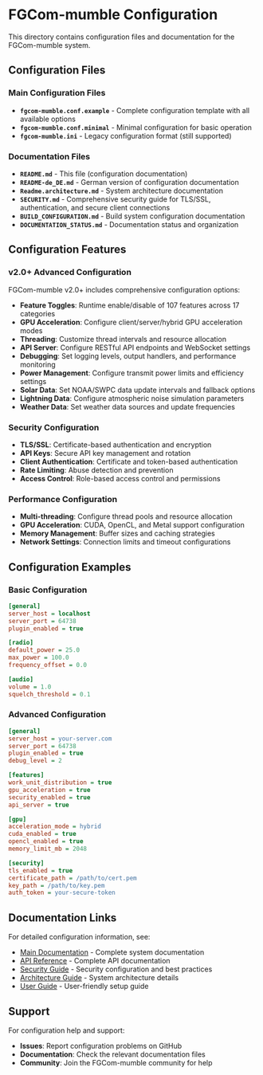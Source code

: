 # FGCom-mumble Configuration

This directory contains configuration files and documentation for the FGCom-mumble system.

## Configuration Files

### Main Configuration Files
- **`fgcom-mumble.conf.example`** - Complete configuration template with all available options
- **`fgcom-mumble.conf.minimal`** - Minimal configuration for basic operation
- **`fgcom-mumble.ini`** - Legacy configuration format (still supported)

### Documentation Files
- **`README.md`** - This file (configuration documentation)
- **`README-de_DE.md`** - German version of configuration documentation
- **`Readme.architecture.md`** - System architecture documentation
- **`SECURITY.md`** - Comprehensive security guide for TLS/SSL, authentication, and secure client connections
- **`BUILD_CONFIGURATION.md`** - Build system configuration documentation
- **`DOCUMENTATION_STATUS.md`** - Documentation status and organization

## Configuration Features

### v2.0+ Advanced Configuration
FGCom-mumble v2.0+ includes comprehensive configuration options:

- **Feature Toggles**: Runtime enable/disable of 107 features across 17 categories
- **GPU Acceleration**: Configure client/server/hybrid GPU acceleration modes
- **Threading**: Customize thread intervals and resource allocation
- **API Server**: Configure RESTful API endpoints and WebSocket settings
- **Debugging**: Set logging levels, output handlers, and performance monitoring
- **Power Management**: Configure transmit power limits and efficiency settings
- **Solar Data**: Set NOAA/SWPC data update intervals and fallback options
- **Lightning Data**: Configure atmospheric noise simulation parameters
- **Weather Data**: Set weather data sources and update frequencies

### Security Configuration
- **TLS/SSL**: Certificate-based authentication and encryption
- **API Keys**: Secure API key management and rotation
- **Client Authentication**: Certificate and token-based authentication
- **Rate Limiting**: Abuse detection and prevention
- **Access Control**: Role-based access control and permissions

### Performance Configuration
- **Multi-threading**: Configure thread pools and resource allocation
- **GPU Acceleration**: CUDA, OpenCL, and Metal support configuration
- **Memory Management**: Buffer sizes and caching strategies
- **Network Settings**: Connection limits and timeout configurations

## Configuration Examples

### Basic Configuration
```ini
[general]
server_host = localhost
server_port = 64738
plugin_enabled = true

[radio]
default_power = 25.0
max_power = 100.0
frequency_offset = 0.0

[audio]
volume = 1.0
squelch_threshold = 0.1
```

### Advanced Configuration
```ini
[general]
server_host = your-server.com
server_port = 64738
plugin_enabled = true
debug_level = 2

[features]
work_unit_distribution = true
gpu_acceleration = true
security_enabled = true
api_server = true

[gpu]
acceleration_mode = hybrid
cuda_enabled = true
opencl_enabled = true
memory_limit_mb = 2048

[security]
tls_enabled = true
certificate_path = /path/to/cert.pem
key_path = /path/to/key.pem
auth_token = your-secure-token
```

## Documentation Links

For detailed configuration information, see:
- [Main Documentation](../README.md) - Complete system documentation
- [API Reference](../docs/API_REFERENCE_COMPLETE.md) - Complete API documentation
- [Security Guide](SECURITY.md) - Security configuration and best practices
- [Architecture Guide](Readme.architecture.md) - System architecture details
- [User Guide](../docs/USER_GUIDE_SIMPLE.md) - User-friendly setup guide

## Support

For configuration help and support:
- **Issues**: Report configuration problems on GitHub
- **Documentation**: Check the relevant documentation files
- **Community**: Join the FGCom-mumble community for help
